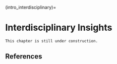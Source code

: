 (intro_interdisciplinary)=
# Interdisciplinary Insights

```{warning}
This chapter is still under construction.
```

## References
```{footbibliography}
```